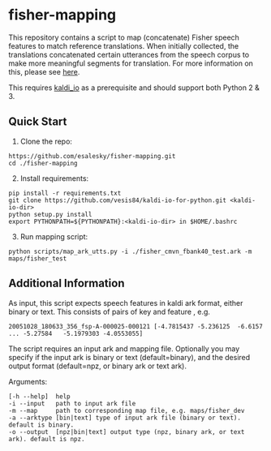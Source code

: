 # fisher-mapping

This repository contains a script to map (concatenate) Fisher speech features to match reference translations. 
When initially collected, the translations concatenated certain utterances from the speech corpus to make more meaningful segments for translation. 
For more information on this, please see [here](https://github.com/joshua-decoder/fisher-callhome-corpus).

This requires [kaldi_io](https://github.com/vesis84/kaldi-io-for-python) as a prerequisite and should support both Python 2 & 3. 

## Quick Start

1. Clone the repo:
  ```
  https://github.com/esalesky/fisher-mapping.git
  cd ./fisher-mapping
  ```
2. Install requirements:
  ```
  pip install -r requirements.txt
  git clone https://github.com/vesis84/kaldi-io-for-python.git <kaldi-io-dir>
  python setup.py install
  export PYTHONPATH=${PYTHONPATH}:<kaldi-io-dir> in $HOME/.bashrc
  ```
3. Run mapping script:
  ```
  python scripts/map_ark_utts.py -i ./fisher_cmvn_fbank40_test.ark -m maps/fisher_test
  ```
  

## Additional Information
  
As input, this script expects speech features in kaldi ark format, either binary or text. This consists of pairs of key and feature , e.g. 
  ```
  20051028_180633_356_fsp-A-000025-000121 [-4.7815437 -5.236125  -6.6157    ... -5.27584   -5.1979303 -4.0553055]  
  ```
The script requires an input ark and mapping file. 
Optionally you may specify if the input ark is binary or text (default=binary), and the desired output format (default=npz, or binary ark or text ark). 

Arguments:
  ```
  [-h --help]  help
  -i --input   path to input ark file
  -m --map     path to corresponding map file, e.g. maps/fisher_dev
  -a --arktype [bin|text] type of input ark file (binary or text). default is binary.
  -o --output  [npz|bin|text] output type (npz, binary ark, or text ark). default is npz.
  ```
